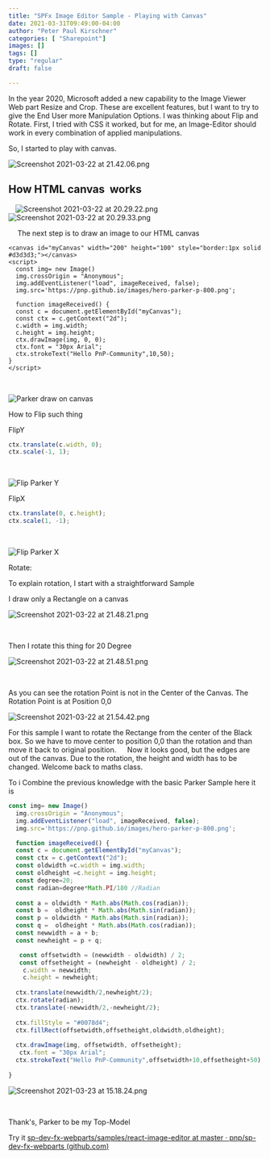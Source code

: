 ```yaml
---
title: "SPFx Image Editor Sample - Playing with Canvas"
date: 2021-03-31T09:49:00-04:00
author: "Peter Paul Kirschner"
categories: [ "Sharepoint"]
images: []
tags: []
type: "regular"
draft: false

---
```


In the year 2020, Microsoft added a new capability to the Image Viewer
Web part Resize and Crop. These are excellent features, but I want to
try to give the End User more Manipulation Options. I was thinking about
Flip and Rotate. First, I tried with CSS it worked, but for me, an
Image-Editor should work in every combination of applied manipulations.

So, I started to play with canvas.

![Screenshot 2021-03-22 at
21.42.06.png](https://techcommunity.microsoft.com/t5/image/serverpage/image-id/266630iB1ECA3D66EE3DBDA/image-size/large?v=v2&px=999 "Screenshot 2021-03-22 at 21.42.06.png")

## How HTML canvas  works

 ![Screenshot 2021-03-22 at
20.29.22.png](https://techcommunity.microsoft.com/t5/image/serverpage/image-id/266632i298293D5AEC7AEC2/image-size/large?v=v2&px=999 "Screenshot 2021-03-22 at 20.29.22.png")
![Screenshot 2021-03-22 at
20.29.33.png](https://techcommunity.microsoft.com/t5/image/serverpage/image-id/266633iF5DE88335FDE019F/image-size/medium?v=v2&px=400 "Screenshot 2021-03-22 at 20.29.33.png")

 
The next step is to draw an image to our HTML canvas
 

``` {.lia-code-sample .language-html}
<canvas id="myCanvas" width="200" height="100" style="border:1px solid #d3d3d3;"></canvas>
<script>
  const img= new Image()
  img.crossOrigin = "Anonymous";
  img.addEventListener("load", imageReceived, false);
  img.src='https://pnp.github.io/images/hero-parker-p-800.png';

  function imageReceived() {
  const c = document.getElementById("myCanvas");
  const ctx = c.getContext("2d");
  c.width = img.width;
  c.height = img.height;
  ctx.drawImage(img, 0, 0);
  ctx.font = "30px Arial";
  ctx.strokeText("Hello PnP-Community",10,50);
}
</script>
```
 

![Parker draw on
canvas](https://techcommunity.microsoft.com/t5/image/serverpage/image-id/266621i69B453DB774451EF/image-size/medium?v=v2&px=400 "Screenshot 2021-03-23 at 14.38.34.png")

How to Flip such thing

FlipY
 

```javascript
ctx.translate(c.width, 0);
ctx.scale(-1, 1);
```
 

![Flip Parker
Y](https://techcommunity.microsoft.com/t5/image/serverpage/image-id/266622iA8FF341BD6DC9B21/image-size/medium?v=v2&px=400 "Screenshot 2021-03-23 at 14.47.53.png")

FlipX
 

```javascript
ctx.translate(0, c.height);
ctx.scale(1, -1);
```
 

![Flip Parker
X](https://techcommunity.microsoft.com/t5/image/serverpage/image-id/266623i65AFC8A05604564C/image-size/medium?v=v2&px=400 "Screenshot 2021-03-23 at 14.47.07.png")

Rotate:

To explain rotation, I start with a straightforward Sample

I draw only a Rectangle on a canvas

![Screenshot 2021-03-22 at
21.48.21.png](https://techcommunity.microsoft.com/t5/image/serverpage/image-id/266624i3712E1A11EB969D6/image-size/large?v=v2&px=999 "Screenshot 2021-03-22 at 21.48.21.png")

 

Then I rotate this thing for 20 Degree

![Screenshot 2021-03-22 at
21.48.51.png](https://techcommunity.microsoft.com/t5/image/serverpage/image-id/266625iDAC073380A6F6955/image-size/large?v=v2&px=999 "Screenshot 2021-03-22 at 21.48.51.png")

 

As you can see the rotation Point is not in the Center of the Canvas.
The Rotation Point is at Position 0,0

![Screenshot 2021-03-22 at
21.54.42.png](https://techcommunity.microsoft.com/t5/image/serverpage/image-id/266626iDF164C650C7F26B5/image-size/large?v=v2&px=999 "Screenshot 2021-03-22 at 21.54.42.png")

For this sample I want to rotate the Rectange from the center of the
Black box. So we have to move center to position 0,0 than the rotation
and than move it back to original position. 
 Now it looks good, but the edges are out of the canvas. Due to the
rotation, the height and width has to be changed. Welcome back to maths
class.

To i Combine the previous knowledge with the basic Parker Sample here it
is
 

```javascript
const img= new Image()
  img.crossOrigin = "Anonymous";
  img.addEventListener("load", imageReceived, false);
  img.src='https://pnp.github.io/images/hero-parker-p-800.png';

  function imageReceived() {
  const c = document.getElementById("myCanvas");
  const ctx = c.getContext("2d");
  const oldwidth =c.width = img.width;
  const oldheight =c.height = img.height;
  const degree=20;
  const radian=degree*Math.PI/180 //Radian
  
  const a = oldwidth * Math.abs(Math.cos(radian));
  const b =  oldheight * Math.abs(Math.sin(radian));
  const p = oldwidth * Math.abs(Math.sin(radian));
  const q =  oldheight * Math.abs(Math.cos(radian));
  const newwidth = a + b;
  const newheight = p + q;

   const offsetwidth = (newwidth - oldwidth) / 2;
   const offsetheight = (newheight - oldheight) / 2;
    c.width = newwidth;
    c.height = newheight;
  
  ctx.translate(newwidth/2,newheight/2);
  ctx.rotate(radian);
  ctx.translate(-newwidth/2,-newheight/2);
  
  ctx.fillStyle = "#0078d4";
  ctx.fillRect(offsetwidth,offsetheight,oldwidth,oldheight);
  
  ctx.drawImage(img, offsetwidth, offsetheight);
   ctx.font = "30px Arial";
  ctx.strokeText("Hello PnP-Community",offsetwidth+10,offsetheight+50);
  
}
```

![Screenshot 2021-03-23 at
15.18.24.png](https://techcommunity.microsoft.com/t5/image/serverpage/image-id/266627i97EE7597385508C5/image-size/large?v=v2&px=999 "Screenshot 2021-03-23 at 15.18.24.png")

 

Thank's, Parker to be my Top-Model

Try it [sp-dev-fx-webparts/samples/react-image-editor at master ·
pnp/sp-dev-fx-webparts
(github.com)](https://github.com/pnp/sp-dev-fx-webparts/tree/master/samples/react-image-editor)
 

